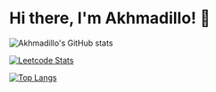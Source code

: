 # Hi there, I'm Akhmadillo! 👋

![Akhmadillo's GitHub stats](https://github-readme-stats.vercel.app/api?username=akhmadmamirov&show_icons=true&theme=radical)

[![Leetcode Stats](https://leetcard.jacoblin.cool/akhmadillo)](https://leetcode.com/akhmadillo)

[![Top Langs](https://github-readme-stats.vercel.app/api/top-langs/?username=akhmadmamirov&layout=compact)](https://github.com/anuraghazra/github-readme-stats)
